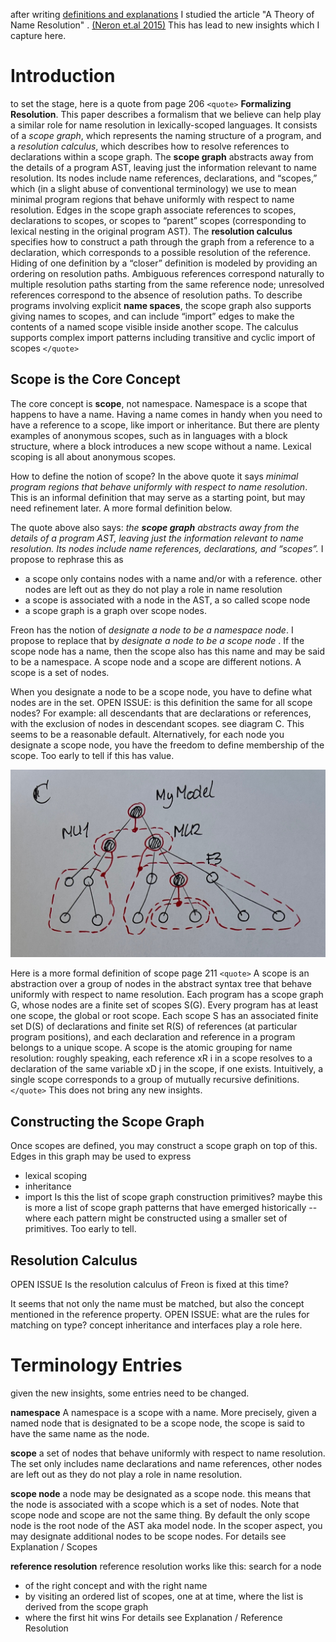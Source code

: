 
after writing [definitions and explanations](definitions-and-explanations.md) I studied the article "A Theory of Name Resolution" . [(Neron et.al 2015)](original-publications/978-3-662-46669-8_9.pdf)
This has lead to new insights which I capture here.

# Introduction

to set the stage, here is a quote from  page 206
`<quote>`
**Formalizing Resolution**. This paper describes a formalism that we believe can help play a similar role for name resolution in lexically-scoped languages. It consists of a *scope graph*, which represents the naming structure of a program, and a *resolution calculus*, which describes how to resolve references to declarations within a scope graph. 
The **scope graph** abstracts away from the details of a program AST, leaving just the information relevant to name resolution. Its nodes include name references, declarations, and “scopes,” which (in a slight abuse of conventional terminology) we use to mean minimal program regions that behave uniformly with respect to name resolution. Edges in the scope graph associate references to scopes, declarations to scopes, or scopes to “parent” scopes (corresponding to lexical nesting in the original program AST). 
The **resolution calculus** specifies how to construct a path through the graph from a reference to a declaration, which corresponds to a possible resolution of the reference. Hiding of one definition by a “closer” definition is modeled by providing an ordering on resolution paths. Ambiguous references correspond naturally to multiple resolution paths starting from the same reference node; unresolved references correspond to the absence of resolution paths. 
To describe programs involving explicit **name spaces**, the scope graph also supports giving names to scopes, and can include “import” edges to make the contents of a named scope visible inside another scope. The calculus supports complex import patterns including transitive and cyclic import of scopes
`</quote>`

## Scope is the Core Concept

The core concept is **scope**, not namespace. Namespace is a scope that happens to have a name. Having a name comes in handy when you need to have a reference to a scope, like import or inheritance. But there are plenty examples of anonymous scopes, such as in languages with a block structure, where a block introduces a new scope without a name. Lexical scoping is all about anonymous scopes.

How to define the notion of scope? In the above quote it says *minimal program regions that behave uniformly with respect to name resolution*. This is an informal definition that may serve as a starting point, but may need refinement later. A more formal definition below.

The quote above also says: *the **scope graph** abstracts away from the details of a program AST, leaving just the information relevant to name resolution. Its nodes include name references, declarations, and “scopes”.* 
I propose to rephrase this as
- a scope only contains nodes with a name and/or with a reference. other nodes are left out as they do not play a role in name resolution
- a scope is associated with a node in the AST, a so called scope node
- a scope graph is a graph over scope nodes.

Freon has the notion of *designate a node to be a namespace node*. I propose to replace that by *designate a node to be a scope node* . If the scope node has a name, then the scope also has this name and may be said to be a namespace. A scope node and a scope are different notions. A scope is a set of nodes. 

When you designate a node to be a scope node, you have to define what nodes are in the set. OPEN ISSUE: is this definition the same for all scope nodes? For example: all descendants that are declarations or references, with the exclusion of nodes in descendant scopes. see diagram C. This seems to be a reasonable default. Alternatively, for each node you designate a scope node, you have the freedom to define membership of the scope. Too early to tell if this has value.


![](__/namespace-C.png)



Here is a more formal definition of scope page 211
`<quote>`
A scope is an abstraction over a group of nodes in the abstract syntax tree that behave uniformly with respect to name resolution. Each program has a scope graph G, whose nodes are a finite set of scopes S(G). Every program has at least one scope, the global or root scope. Each scope S has an associated finite set D(S) of declarations and finite set R(S) of references (at particular program positions), and each declaration and reference in a program belongs to a unique scope. A scope is the atomic grouping for name resolution: roughly speaking, each reference xR i in a scope resolves to a declaration of the same variable xD j in the scope, if one exists. Intuitively, a single scope corresponds to a group of mutually recursive definitions.
`</quote>`
This does not bring any new insights.

## Constructing the Scope Graph

Once scopes are defined, you may construct a scope graph on top of this. Edges in this graph may be used to express
- lexical scoping
- inheritance
- import
Is this the list of scope graph construction primitives? maybe this is more a list of scope graph patterns that have emerged historically -- where each pattern might be constructed using a smaller set of  primitives. Too early to tell.

## Resolution Calculus

OPEN ISSUE Is the resolution calculus of Freon is fixed at this time?

It seems that not only the name must be matched, but also the concept mentioned in the reference property. OPEN ISSUE: what are the rules for matching on type? concept inheritance and interfaces play a role here.


# Terminology Entries

given the new insights, some entries need to be changed.

**namespace**
A namespace is a scope with a name. More precisely, given a named node that is designated to be a scope node, the scope is said to have the same name as the node.

**scope**
a set of nodes that behave uniformly with respect to name resolution. The set only includes name declarations and name references, other nodes are left out as they do not play a role in name resolution.

**scope node**
a node may be designated as a scope node. this means that the node is associated with a scope which is a set of nodes. Note that scope node and scope are not the same thing.
By default the only scope node is the root node of the AST aka model node. In the scoper aspect, you may designate additional nodes to be scope nodes. For details see Explanation / Scopes

**reference resolution**
reference resolution works like this: search for a node 
- of the right concept and with the right name
- by visiting an ordered list of scopes, one at at time, where the list is derived from the scope graph
- where the first hit wins
For details see Explanation / Reference Resolution

